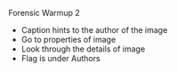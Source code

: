 Forensic Warmup 2
-	Caption hints to the author of the image
-	Go to properties of image
-	Look through the details of image
-	Flag is under Authors
